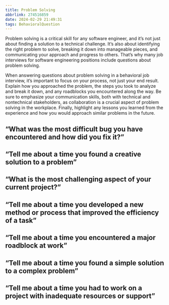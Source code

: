 ```yaml
---
title: Problem Solving
abbrlink: 274516859
date: 2024-02-29 21:49:31
tags: BehavioralQuestion
---
```

Problem solving is a critical skill for any software engineer, and it’s not just about finding a solution to a technical challenge. It’s also about identifying the right problem to solve, breaking it down into manageable pieces, and communicating your approach and progress to others. That’s why many job interviews for software engineering positions include questions about problem solving.

When answering questions about problem solving in a behavioral job interview, it’s important to focus on your process, not just your end result. Explain how you approached the problem, the steps you took to analyze and break it down, and any roadblocks you encountered along the way. Be sure to emphasize your communication skills, both with technical and nontechnical stakeholders, as collaboration is a crucial aspect of problem solving in the workplace. Finally, highlight any lessons you learned from the experience and how you would approach similar problems in the future.
<!--more-->

## “What was the most difficult bug you have encountered and how did you fix it?”

## “Tell me about a time you found a creative solution to a problem”

## “What is the most challenging aspect of your current project?”

## “Tell me about a time you developed a new method or process that improved the efficiency of a task”

## “Tell me about a time you encountered a major roadblock at work”

## “Tell me about a time you found a simple solution to a complex problem”

## “Tell me about a time you had to work on a project with inadequate resources or support”
